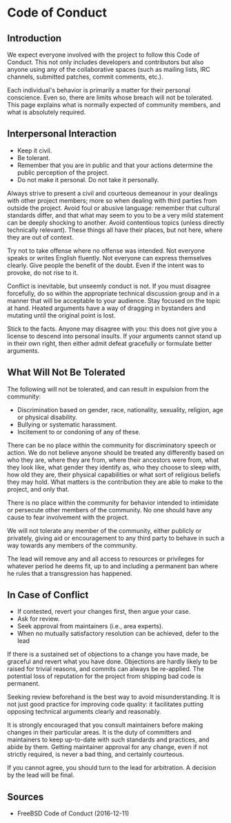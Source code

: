 Code of Conduct
===============

Introduction
------------

We expect everyone involved with the project to follow this Code of Conduct.
This not only includes developers and contributors but also anyone using
any of the collaborative spaces (such as mailing lists, IRC channels,
submitted patches, commit comments, etc.).

Each individual's behavior is primarily a matter for their personal
conscience. Even so, there are limits whose breach will not be tolerated.
This page explains what is normally expected of community members, and what
is absolutely required.

Interpersonal Interaction
-------------------------

* Keep it civil.
* Be tolerant.
* Remember that you are in public and that your actions determine the public
  perception of the project.
* Do not make it personal. Do not take it personally.

Always strive to present a civil and courteous demeanour in your dealings
with other project members; more so when dealing with third parties from
outside the project. Avoid foul or abusive language: remember that cultural
standards differ, and that what may seem to you to be a very mild statement
can be deeply shocking to another. Avoid contentious topics (unless directly
technically relevant). These things all have their places, but not here,
where they are out of context.

Try not to take offense where no offense was intended. Not everyone speaks
or writes English fluently. Not everyone can express themselves clearly.
Give people the benefit of the doubt. Even if the intent was to provoke, do
not rise to it.

Conflict is inevitable, but unseemly conduct is not. If you must disagree
forcefully, do so within the appropriate technical discussion group and in a
manner that will be acceptable to your audience. Stay focused on the topic
at hand. Heated arguments have a way of dragging in bystanders and mutating
until the original point is lost.

Stick to the facts. Anyone may disagree with you: this does not give you a
license to descend into personal insults. If your arguments cannot stand up
in their own right, then either admit defeat gracefully or formulate better
arguments.

What Will Not Be Tolerated
--------------------------

The following will not be tolerated, and can result in expulsion from the
community:

* Discrimination based on gender, race, nationality, sexuality, religion,
  age or physical disability.
* Bullying or systematic harassment.
* Incitement to or condoning of any of these.

There can be no place within the community for discriminatory speech or
action. We do not believe anyone should be treated any differently based on
who they are, where they are from, where their ancestors were from, what
they look like, what gender they identify as, who they choose to sleep with,
how old they are, their physical capabilities or what sort of religious
beliefs they may hold. What matters is the contribution they are able to
make to the project, and only that.

There is no place within the community for behavior intended to intimidate
or persecute other members of the community. No one should have any cause to
fear involvement with the project.

We will not tolerate any member of the community, either publicly or
privately, giving aid or encouragement to any third party to behave in such
a way towards any members of the community.

The lead will remove any and all access to resources or privileges for
whatever period he deems fit, up to and including a permanent ban where he
rules that a transgression has happened.

In Case of Conflict
-------------------

* If contested, revert your changes first, then argue your case.
* Ask for review.
* Seek approval from maintainers (i.e., area experts).
* When no mutually satisfactory resolution can be achieved, defer to the
  lead

If there is a sustained set of objections to a change you have made, be
graceful and revert what you have done. Objections are hardly likely to be
raised for trivial reasons, and commits can always be re-applied. The
potential loss of reputation for the project from shipping bad code is
permanent.

Seeking review beforehand is the best way to avoid misunderstanding. It is
not just good practice for improving code quality: it facilitates putting
opposing technical arguments clearly and reasonably.

It is strongly encouraged that you consult maintainers before making changes
in their particular areas. It is the duty of committers and maintainers to
keep up-to-date with such standards and practices, and abide by them.
Getting maintainer approval for any change, even if not strictly required,
is never a bad thing, and certainly courteous.

If you cannot agree, you should turn to the lead for arbitration.  A
decision by the lead will be final.

Sources
-------

* FreeBSD Code of Conduct (2016-12-11)
